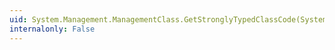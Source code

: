 ```yaml
---
uid: System.Management.ManagementClass.GetStronglyTypedClassCode(System.Management.CodeLanguage,System.String,System.String)
internalonly: False
---
```

